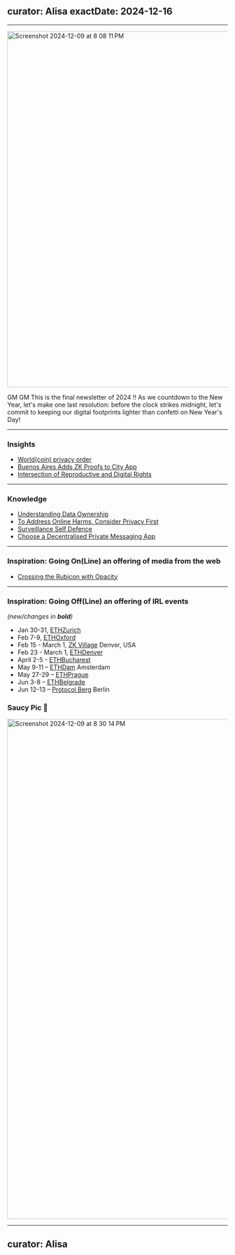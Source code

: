 curator: Alisa
exactDate: 2024-12-16
---

<!--
### Insights

### Knowledge

### Inspiration

### Inspiration: Going On(Line) an offering of media from the web

### Inspiration: Going Off(Line) an offering of IRL events 

### Explorer 

### Saucy Quote
-->

---

<img width="814" alt="Screenshot 2024-12-09 at 8 08 11 PM" src="https://github.com/user-attachments/assets/29991435-98a8-4f85-a5c8-72fa4b1dd145">


GM GM 
This is the final newsletter of 2024 !!
As we countdown to the New Year, let's make one last resolution: before the clock strikes midnight, let's commit to keeping our digital footprints lighter than confetti on New Year's Day!

---

### Insights
- [World(coin) privacy order](https://techcrunch.com/2024/12/19/worldcoin-must-let-europeans-comprehensively-delete-their-data-under-privacy-order/)
- [Buenos Aires Adds ZK Proofs to City App](https://www.coindesk.com/tech/2024/10/22/buenos-aires-adds-zk-proofs-to-city-app-in-bid-to-boost-residents-privacy)
- [Intersection of Reproductive and Digital Rights](https://www.eff.org/deeplinks/2024/12/growing-intersection-reproductive-rights-and-digital-rights-2024-year-review)

---

### Knowledge
- [Understanding Data Ownership](https://blog.zk.me/understanding-data-ownership-navigating-global-regulations-and-privacy-solutions/)
- [To Address Online Harms, Consider Privacy First](https://www.eff.org/deeplinks/2023/11/address-online-harms-we-must-first-do-privacy)
- [Surveillance Self Defence](https://ssd.eff.org/)
- [Choose a Decentralised Private Messaging App](https://getsession.org/blog)


---

### Inspiration: Going On(Line) an offering of media from the web
- [Crossing the Rubicon with Opacity](https://www.youtube.com/watch?v=LdqYiCN8Imk)

---

### Inspiration: Going Off(Line) an offering of IRL events 
*(new/changes in **bold**)*

* Jan 30-31, [ETHZurich](https://ethereumzuri.ch/)
* Feb 7-9, [ETHOxford](https://ethoxford.io/)
* Feb 15 - March 1, [ZK Village](https://www.zklab.systems/zk-village) Denver, USA
* Feb 23 - March 1, [ETHDenver](https://www.ethdenver.com/)
* April 2-5 - [ETHBucharest](https://x.com/ethbucharest_?s=21)
* May 9-11 – [ETHDam](https://www.ethdam.com/) Amsterdam
* May 27-29 – [ETHPrague](https://ethprague.com/)
* Jun 3-8 – [ETHBelgrade](https://ethbelgrade.rs/)
* Jun 12-13 – [Protocol Berg](https://protocol.berlin/) Berlin


### Saucy Pic 🥫
<img width="1143" alt="Screenshot 2024-12-09 at 8 30 14 PM" src="https://github.com/user-attachments/assets/09992f0d-3e9d-40e3-9845-2059261460f1">




---
curator: Alisa
---
